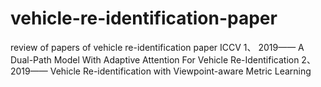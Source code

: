 # vehicle-re-identification-paper
review of papers of vehicle re-identification
paper
ICCV
1、 2019—— A Dual-Path Model With Adaptive Attention For Vehicle Re-Identification
2、 2019—— Vehicle Re-identification with Viewpoint-aware Metric Learning
